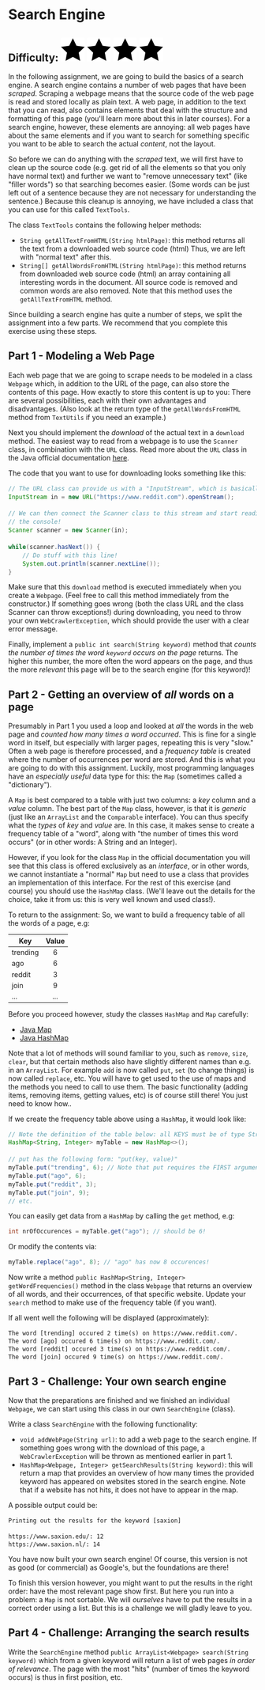 # Search Engine
## Difficulty: ![Filled](../resources/star-filled.svg) ![Filled](../resources/star-filled.svg)  ![Filled](../resources/star-filled.svg) ![Filled](../resources/star-filled.svg)

In the following assignment, we are going to build the basics of a search engine. A search engine contains a number of 
web pages that have been _scraped_. Scraping a webpage means that the source code of the web page is read and stored 
locally as plain text. A web page, in addition to the text that you can read, also contains elements that deal with the 
structure and formatting of this page (you'll learn more about this in later courses). For a search engine, however, 
these elements are annoying: all web pages have about the same elements and if you want to search for something specific
you want to be able to search the actual _content_, not the layout.

So before we can do anything with the _scraped_ text, we will first have to clean up the source code (e.g. get rid of 
all the elements so that you only have normal text) and further we want to "remove unnecessary text" (like "filler words")
so that searching becomes easier. (Some words can be just left out of a sentence because they are not necessary for 
understanding the sentence.) Because this cleanup is annoying, we have included a class that you can use for this called 
`TextTools`.

The class `TextTools` contains the following helper methods:
- `String getAllTextFromHTML(String htmlPage)`: this method returns all the text from a downloaded web source code (html)
  Thus, we are left with "normal text" after this.
- `String[] getAllWordsFromHTML(String htmlPage)`: this method returns from downloaded web source code (html) an array
  containing all interesting words in the document. All source code is removed and common words are also removed. Note
  that this method uses the `getAllTextFromHTML` method.

Since building a search engine has quite a number of steps, we split the assignment into a few parts. We recommend that 
you complete this exercise using these steps.

## Part 1 - Modeling a Web Page
Each web page that we are going to scrape needs to be modeled in a class `Webpage` which, in addition to the URL of the 
page, can also store the contents of this page. How exactly to store this content is up to you: There are several 
possibilities, each with their own advantages and disadvantages. (Also look at the return type of the `getAllWordsFromHTML` 
method from `TextUtils` if you need an example.)

Next you should implement the _download_  of the actual text in a `download` method. The easiest way to read from a 
webpage is to use the `Scanner` class, in combination with the `URL` class. Read more about the `URL` class in the
Java official documentation [here](https://docs.oracle.com/en/java/javase/11/docs/api/java.base/java/net/URL.html).

The code that you want to use for downloading looks something like this:
```java
// The URL class can provide us with a "InputStream", which is basically a connection to a website.
InputStream in = new URL("https://www.reddit.com").openStream(); 

// We can then connect the Scanner class to this stream and start reading data, just like you would with a file or
// the console!
Scanner scanner = new Scanner(in);

while(scanner.hasNext()) {
    // Do stuff with this line!
    System.out.println(scanner.nextLine());
}
```

Make sure that this `download` method is executed immediately when you create a `Webpage`. (Feel free to call this method
immediately from the constructor.) If something goes wrong (both the class URL and the class Scanner can throw exceptions!)
during downloading, you need to throw your own `WebCrawlerException`, which should provide the user with a clear
error message.

Finally, implement a `public int search(String keyword)` method that _counts the number of times the word `keyword`
occurs on the page_ returns. The higher this number, the more often the word appears on the page, and thus
the more _relevant_ this page will be to the search engine (for this keyword)!

## Part 2 - Getting an overview of _all_ words on a page
Presumably in Part 1 you used a loop and looked at _all_ the words in the web page and _counted how many times a word 
occurred_. This is fine for a single word in itself, but especially with larger pages, repeating this is very "slow." 
Often a web page is therefore processed, and a _frequency table_ is created where the number of occurrences per word
are stored. And this is what you are going to do with this assignment. Luckily, most programming languages 
have an _especially useful_ data type for this: the `Map` (sometimes called a "dictionary").

A `Map` is best compared to a table with just two columns: a _key_ column and a _value_ column. The best part
of the `Map` class, however, is that it is _generic_ (just like an `ArrayList` and the `Comparable` interface). You can
thus specify what the _types_ of _key_ and _value_ are. In this case, it makes sense to create a frequency table
of a "word", along with "the number of times this word occurs" (or in other words: A String and an Integer).

However, if you look for the class `Map` in the official documentation you will see that this class is offered 
exclusively as an _interface_, or in other words, we cannot instantiate a "normal" `Map` but need to use a class that 
provides an implementation of this interface. For the rest of this exercise (and course) you should use the `HashMap`
class. (We'll leave out the details for the choice, take it from us: this is very well known and used class!).

To return to the assignment: So, we want to build a frequency table of all the words of a page, e.g:

| Key        | Value           |
| ------------- |:-------------:|
| trending      | 6 |
| ago      | 6      |
| reddit | 3      |
| join   | 9 |
| ...   | ... |

Before you proceed however, study the classes `HashMap` and `Map` carefully:
* [Java Map](https://docs.oracle.com/en/java/javase/11/docs/api/java.base/java/util/Map.html)
* [Java HashMap](https://docs.oracle.com/en/java/javase/11/docs/api/java.base/java/util/HashMap.html)

Note that a lot of methods will sound familiar to you, such as `remove`, `size`, `clear`, but that certain methods
also have slightly different names than e.g. in an `ArrayList`. For example `add` is now called `put`, `set` (to change 
things) is now called `replace`, etc. You will have to get used to the use of maps and the methods you need to call 
to use them. The basic functionality (adding items, removing items, getting values, etc) is of course still there! You
just need to know how..

If we create the frequency table above using a `HashMap`, it would look like:

```java
// Note the definition of the table below: all KEYS must be of type String, all VALUES of type Integer.
HashMap<String, Integer> myTable = new HashMap<>();

// put has the following form: "put(key, value)"
myTable.put("trending", 6); // Note that put requires the FIRST argument to be a String, the second to be an Integer.
myTable.put("ago", 6);
myTable.put("reddit", 3);
myTable.put("join", 9);
// etc.
```

You can easily get data from a `HashMap` by calling the `get` method, e.g:
```java
int nrOfOccurences = myTable.get("ago"); // should be 6!
```

Or modify the contents via:
```java
myTable.replace("ago", 8); // "ago" has now 8 occurences!
```

Now write a method `public HashMap<String, Integer> getWordFrequencies()` method in the class `Webpage` that returns 
an overview of all words, and their occurrences, of that specific website. Update your `search` method to make use 
of the frequency table (if you want).

If all went well the following will be displayed (approximately):
```text
The word [trending] occured 2 time(s) on https://www.reddit.com/.
The word [ago] occured 6 time(s) on https://www.reddit.com/.
The word [reddit] occured 3 time(s) on https://www.reddit.com/.
The word [join] occured 9 time(s) on https://www.reddit.com/.
```
## Part 3 - Challenge: Your own search engine
Now that the preparations are finished and we finished an individual `Webpage`, we can start using this class in our own 
`SearchEngine` (class).

Write a class `SearchEngine` with the following functionality:
- `void addWebPage(String url)`: to add a web page to the search engine. If something goes wrong with the download
  of this page, a `WebCrawlerException` will be thrown as mentioned earlier in part 1.
- `HashMap<Webpage, Integer> getSearchResults(String keyword)`: this will return a map that provides an overview of
how many times the provided keyword has appeared on websites stored in the search engine. Note that if a website has
  not hits, it does not have to appear in the map.

A possible output could be:
```text
Printing out the results for the keyword [saxion]

https://www.saxion.edu/: 12
https://www.saxion.nl/: 14
```

You have now built your own search engine! Of course, this version is not as good (or commercial) as Google's, but the
foundations are there!

To finish this version however, you might want to put the results in the right order: have the most relevant page show
first. But here you run into a problem: a `Map` is not sortable. We will _ourselves_ have to put the results in a 
correct order using a list. But this is a challenge we will gladly leave to you.

## Part 4 - Challenge: Arranging the search results
Write the `SearchEngine` method `public ArrayList<Webpage> search(String keyword)` which from a given keyword will return 
a list of web pages _in order of relevance_. The page with the most "hits" (number of times the keyword occurs) is thus 
in first position, etc.